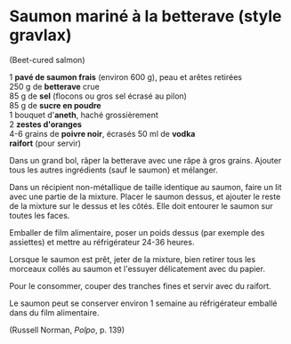 # Saumon mariné à la betterave (style gravlax)  
(Beet-cured salmon) 

1 **pavé de saumon frais** (environ 600 g), peau et arêtes retirées  
250 g de **betterave** crue  
85 g de **sel** (flocons ou gros sel écrasé au pilon)  
85 g de **sucre en poudre**  
1 bouquet d'**aneth**, haché grossièrement  
2 **zestes d'oranges**  
4-6 grains de **poivre noir**, écrasés
50 ml de **vodka**  
**raifort** (pour servir)

Dans un grand bol, râper la betterave avec une râpe à gros grains. Ajouter tous les autres ingrédients (sauf le saumon) et mélanger.

Dans un récipient non-métallique de taille identique au saumon, faire un lit avec une partie de la mixture. Placer le saumon dessus, et ajouter le reste de la mixture sur le dessus et les côtés. Elle doit entourer le saumon sur toutes les faces.

Emballer de film alimentaire, poser un poids dessus (par exemple des assiettes) et mettre au réfrigérateur 24-36 heures.

Lorsque le saumon est prêt, jeter de la mixture, bien retirer tous les morceaux collés au saumon et l'essuyer délicatement avec du papier.

Pour le consommer, couper des tranches fines et servir avec du raifort.

Le saumon peut se conserver environ 1 semaine au réfrigérateur emballé dans du film alimentaire.

(Russell Norman, *Polpo*, p. 139)

